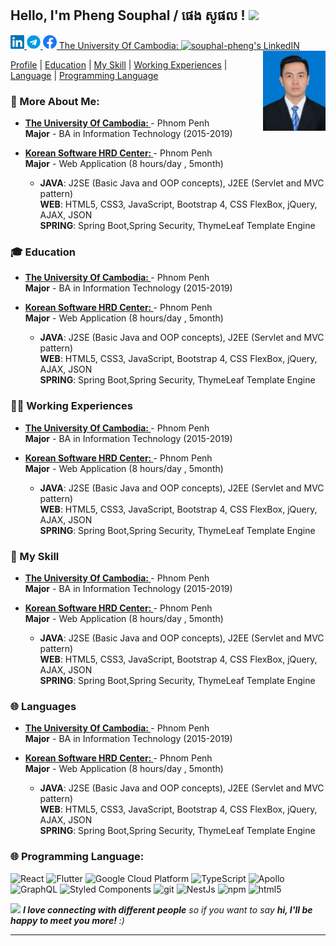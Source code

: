 <h2> Hello, I'm Pheng Souphal / ផេង សូផល ! <img src="https://user-images.githubusercontent.com/1303154/88677602-1635ba80-d120-11ea-84d8-d263ba5fc3c0.gif" width="40"></h2>

<a href="https://www.linkedin.com/in/souphal-pheng-233449225">
  <img  alt="souphal-pheng's LinkedIN" width="22px" src="https://github.com/Phengsouphal/Phengsouphal/blob/master/linkedin.png" />
</a>
<a href="https://www.linkedin.com/in/souphal-pheng-233449225">
  <img  alt="souphal-pheng's LinkedIN" width="22px" src="https://github.com/Phengsouphal/Phengsouphal/blob/master/telegram.png" />
</a>
<a href="https://www.linkedin.com/in/souphal-pheng-233449225">
  <img  alt="souphal-pheng's LinkedIN" width="22px" src="https://github.com/Phengsouphal/Phengsouphal/blob/master/facebook.png" />
  The University Of Cambodia:
</a>
<a href="https://www.linkedin.com/in/souphal-pheng-233449225">
  <img  alt="souphal-pheng's LinkedIN" width="22px" src="https://raw.githubusercontent.com/peterthehan/peterthehan/master/assets/linkedin.svg" />
</a>
<img align='right' src="https://github.com/Phengsouphal/Phengsouphal/blob/master/PHENG_SOUPHAL.JPG" width="100">

[Profile](#) | [Education](#-education) | [My Skill](#-more-about-me) | [Working Experiences](#working-experiences) | [Language](#languages) | [Programming Language](#programming-language)

### 🧐 More About Me:

- <b><a href="https://uc.edu.kh/" target="_blank" > The University Of Cambodia:
  </a> </b> - Phnom Penh<br>
  <b>Major</b> - BA in Information Technology (2015-2019)

- <b><a href="https://www.kshrd.com.kh/" target="_blank" > Korean Software HRD Center:
  </a> </b> - Phnom Penh<br>
  <b>Major</b> - Web Application (8 hours/day , 5month)

  - <b>JAVA</b>: J2SE (Basic Java and OOP concepts), J2EE (Servlet and MVC pattern)<br>
    <b>WEB</b>: HTML5, CSS3, JavaScript, Bootstrap 4, CSS FlexBox, jQuery, AJAX, JSON<br>
    <b> SPRING</b>: Spring Boot,Spring Security, ThymeLeaf Template Engine

### 🎓 Education

- <b><a href="https://uc.edu.kh/" target="_blank" > The University Of Cambodia:
  </a> </b> - Phnom Penh<br>
  <b>Major</b> - BA in Information Technology (2015-2019)

- <b><a href="https://www.kshrd.com.kh/" target="_blank" > Korean Software HRD Center:
  </a> </b> - Phnom Penh<br>
  <b>Major</b> - Web Application (8 hours/day , 5month)

  - <b>JAVA</b>: J2SE (Basic Java and OOP concepts), J2EE (Servlet and MVC pattern)<br>
    <b>WEB</b>: HTML5, CSS3, JavaScript, Bootstrap 4, CSS FlexBox, jQuery, AJAX, JSON<br>
    <b> SPRING</b>: Spring Boot,Spring Security, ThymeLeaf Template Engine

### 👨‍💻 Working Experiences

- <b><a href="https://uc.edu.kh/" target="_blank" > The University Of Cambodia:
  </a> </b> - Phnom Penh<br>
  <b>Major</b> - BA in Information Technology (2015-2019)

- <b><a href="https://www.kshrd.com.kh/" target="_blank" > Korean Software HRD Center:
  </a> </b> - Phnom Penh<br>
  <b>Major</b> - Web Application (8 hours/day , 5month)

  - <b>JAVA</b>: J2SE (Basic Java and OOP concepts), J2EE (Servlet and MVC pattern)<br>
    <b>WEB</b>: HTML5, CSS3, JavaScript, Bootstrap 4, CSS FlexBox, jQuery, AJAX, JSON<br>
    <b> SPRING</b>: Spring Boot,Spring Security, ThymeLeaf Template Engine

### 🎯 My Skill

- <b><a href="https://uc.edu.kh/" target="_blank" > The University Of Cambodia:
  </a> </b> - Phnom Penh<br>
  <b>Major</b> - BA in Information Technology (2015-2019)

- <b><a href="https://www.kshrd.com.kh/" target="_blank" > Korean Software HRD Center:
  </a> </b> - Phnom Penh<br>
  <b>Major</b> - Web Application (8 hours/day , 5month)

  - <b>JAVA</b>: J2SE (Basic Java and OOP concepts), J2EE (Servlet and MVC pattern)<br>
    <b>WEB</b>: HTML5, CSS3, JavaScript, Bootstrap 4, CSS FlexBox, jQuery, AJAX, JSON<br>
    <b> SPRING</b>: Spring Boot,Spring Security, ThymeLeaf Template Engine

### 🌐 Languages

- <b><a href="https://uc.edu.kh/" target="_blank" > The University Of Cambodia:
  </a> </b> - Phnom Penh<br>
  <b>Major</b> - BA in Information Technology (2015-2019)

- <b><a href="https://www.kshrd.com.kh/" target="_blank" > Korean Software HRD Center:
  </a> </b> - Phnom Penh<br>
  <b>Major</b> - Web Application (8 hours/day , 5month)

  - <b>JAVA</b>: J2SE (Basic Java and OOP concepts), J2EE (Servlet and MVC pattern)<br>
    <b>WEB</b>: HTML5, CSS3, JavaScript, Bootstrap 4, CSS FlexBox, jQuery, AJAX, JSON<br>
    <b> SPRING</b>: Spring Boot,Spring Security, ThymeLeaf Template Engine

### 🌐 Programming Language:

<p>
  <img alt="React" src="https://img.shields.io/badge/-React-45b8d8?style=flat-square&logo=react&logoColor=white" />
  <!-- <img alt="Webpack" src="https://img.shields.io/badge/-Webpack-8DD6F9?style=flat-square&logo=webpack&logoColor=white" />  -->
  <img alt="Flutter" src="https://img.shields.io/badge/-Flutter-46a2f1?style=flat-square&logo=flutter&logoColor=white" />
  <!-- <img alt="github actions" src="https://img.shields.io/badge/-Github_Actions-2088FF?style=flat-square&logo=github-actions&logoColor=white" /> -->
  <img alt="Google Cloud Platform" src="https://img.shields.io/badge/-Google_Cloud_Platform-1a73e8?style=flat-square&logo=google-cloud&logoColor=white" />
  <img alt="TypeScript" src="https://img.shields.io/badge/-TypeScript-007ACC?style=flat-square&logo=typescript&logoColor=white" />
  <!-- <img alt="Insomnia" src="https://img.shields.io/badge/-Insomnia-5849BE?style=flat-square&logo=insomnia&logoColor=white" /> -->
  <img alt="Apollo" src="https://img.shields.io/badge/-Apollo%20GraphQL-311C87?style=flat-square&logo=apollo-graphql&logoColor=white" />
  <!-- <img alt="Heroku" src="https://img.shields.io/badge/-Heroku-430098?style=flat-square&logo=heroku&logoColor=white" /> -->
  <!-- <img alt="redux" src="https://img.shields.io/badge/-Redux-764ABC?style=flat-square&logo=redux&logoColor=white" /> -->
  <!-- <img alt="ReactiveX" src="https://img.shields.io/badge/-RxJs-B7178C?style=flat-square&logo=reactivex&logoColor=white" /> -->
  <img alt="GraphQL" src="https://img.shields.io/badge/-GraphQL-E10098?style=flat-square&logo=graphql&logoColor=white" />
  <!-- <img alt="Sass" src="https://img.shields.io/badge/-Sass-CC6699?style=flat-square&logo=sass&logoColor=white" /> -->
  <img alt="Styled Components" src="https://img.shields.io/badge/-Styled_Components-db7092?style=flat-square&logo=styled-components&logoColor=white" />
  <img alt="git" src="https://img.shields.io/badge/-Git-F05032?style=flat-square&logo=git&logoColor=white" />
  <img alt="NestJs" src="https://img.shields.io/badge/-NestJs-ea2845?style=flat-square&logo=nestjs&logoColor=white" />
  <!-- <img alt="angular" src="https://img.shields.io/badge/-Angular-DD0031?style=flat-square&logo=angular&logoColor=white" /> -->
  <img alt="npm" src="https://img.shields.io/badge/-NPM-CB3837?style=flat-square&logo=npm&logoColor=white" />
  <img alt="html5" src="https://img.shields.io/badge/-HTML5-E34F26?style=flat-square&logo=html5&logoColor=white" />
</p>

<img src="https://media.giphy.com/media/LnQjpWaON8nhr21vNW/giphy.gif" width="60"> <em><b>I love connecting with different people</b> so if you want to say <b>hi, I'll be happy to meet you more!</b> :)</em>

---

